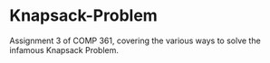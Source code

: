# Knapsack-Problem
Assignment 3 of COMP 361, covering the various ways to solve the infamous Knapsack Problem.
